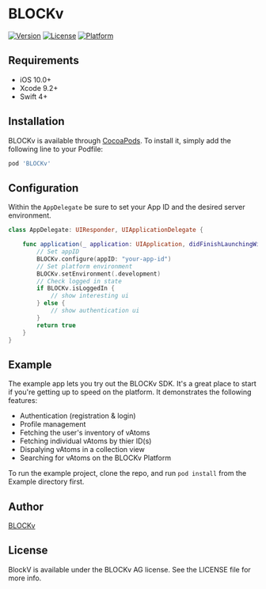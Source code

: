 # BLOCKv

[![Version](https://img.shields.io/cocoapods/v/BlockV.svg?style=flat)](http://cocoapods.org/pods/BlockV)
[![License](https://img.shields.io/cocoapods/l/BlockV.svg?style=flat)](http://cocoapods.org/pods/BlockV)
[![Platform](https://img.shields.io/cocoapods/p/BlockV.svg?style=flat)](http://cocoapods.org/pods/BlockV)

## Requirements

- iOS 10.0+
- Xcode 9.2+
- Swift 4+

## Installation

BLOCKv is available through [CocoaPods](http://cocoapods.org). To install
it, simply add the following line to your Podfile:

```ruby
pod 'BLOCKv'
```

## Configuration

Within the `AppDelegate` be sure to set your App ID and the desired server environment.

```Swift
class AppDelegate: UIResponder, UIApplicationDelegate {

    func application(_ application: UIApplication, didFinishLaunchingWithOptions launchOptions: [UIApplicationLaunchOptionsKey: Any]?) -> Bool {
        // Set appID
        BLOCKv.configure(appID: "your-app-id")
        // Set platform environment
        BLOCKv.setEnvironment(.development)
        // Check logged in state
        if BLOCKv.isLoggedIn {
            // show interesting ui
        } else {
            // show authentication ui
        }
        return true
    }
}
```

## Example

The example app lets you try out the BLOCKv SDK. It's a great place to start if you're getting up to speed on the platform. It demonstrates the following features:

- Authentication (registration & login)
- Profile management
- Fetching the user's inventory of vAtoms
- Fetching individual vAtoms by thier ID(s)
- Dispalying vAtoms in a collection view
- Searching for vAtoms on the BLOCKv Platform

To run the example project, clone the repo, and run `pod install` from the Example directory first.

## Author

[BLOCKv](developer.blockv.io)

## License

BlockV is available under the BLOCKv AG license. See the LICENSE file for more info.
